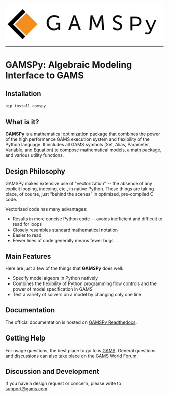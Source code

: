 ![plot](./docs/_static/gamspy_logo.png)

-----------------

# GAMSPy: Algebraic Modeling Interface to GAMS

## Installation

```sh
pip install gamspy
```

## What is it?

**GAMSPy** is a mathematical optimization package that combines the power of the high performance GAMS execution system
and flexibility of the Python language. It includes all GAMS symbols (Set, Alias, Parameter, Variable, and
Equation) to compose mathematical models, a math package, and various utility functions.


## Design Philosophy
GAMSPy makes extensive use of "vectorization" -- the absence of any explicit looping, indexing, etc., in native Python.
These things are taking place, of course, just “behind the scenes” in optimized, pre-compiled C code.

Vectorized code has many advantages:

  - Results in more concise Python code -- avoids inefficient and difficult to read for loops
  - Closely resembles standard mathematical notation
  - Easier to read
  - Fewer lines of code generally means fewer bugs


## Main Features
Here are just a few of the things that **GAMSPy** does well:

  - Specify model algebra in Python natively
  - Combines the flexibility of Python programming flow controls and the power of model specification in GAMS
  - Test a variety of solvers on a model by changing only one line

## Documentation
The official documentation is hosted on [GAMSPy Readthedocs](https://gamspy.readthedocs.io/en/latest/index.html).

## Getting Help

For usage questions, the best place to go to is [GAMS](https://www.gams.com/latest/docs/API_PY_GETTING_STARTED.html).
General questions and discussions can also take place on the [GAMS World Forum](https://forum.gamsworld.org).

## Discussion and Development
If you have a design request or concern, please write to support@gams.com.
